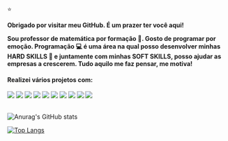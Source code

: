 ⭐



<strong> Obrigado por visitar meu GitHub. É um prazer ter você aqui!</strong>

<strong> Sou professor de matemática por formação :triangular_ruler:. Gosto de programar por emoção. Programação 💻 é uma área na qual posso desenvolver minhas HARD SKILLS 🐘 e juntamente com  minhas SOFT SKILLS, posso ajudar as empresas a crescerem. Tudo aquilo me faz pensar, me motiva! </strong>


<h4> Realizei vários projetos com: </h4>
<div display: grid;>
<img src="https://img.shields.io/badge/HTML-239120?style=for-the-badge&logo=html5&logoColor=white">
<img src="https://img.shields.io/badge/CSS-239120?&style=for-the-badge&logo=css3&logoColor=white" >
<img src="https://img.shields.io/badge/JavaScript-F7DF1E?style=for-the-badge&logo=javascript&logoColor=black">
<img src="https://img.shields.io/badge/Bootstrap-563D7C?style=for-the-badge&logo=bootstrap&logoColor=white" >
<img src="https://img.shields.io/badge/React-20232A?style=for-the-badge&logo=react&logoColor=61DAFB">
<img src="https://img.shields.io/badge/Node.js-43853D?style=for-the-badge&logo=node.js&logoColor=white">
<img = src="https://img.shields.io/badge/Express.js-404D59?style=for-the-badge">
<img src="https://img.shields.io/badge/PHP-777BB4?style=for-the-badge&logo=php&logoColor=white">
<img src="https://img.shields.io/badge/Java-ED8B00?style=for-the-badge&logo=openjdk&logoColor=whitehttps://img.shields.io/badge/MySQL-00000F?style=for-the-badge&logo=mysql&logoColor=white">
<img src="https://img.shields.io/badge/MySQL-00000F?style=for-the-badge&logo=mysql&logoColor=white">
</div>
<br>

![Anurag's GitHub stats](https://github-readme-stats.vercel.app/api?username=wagnerk78&show_icons=true&bg_color=00000000)

[![Top Langs](https://github-readme-stats.vercel.app/api/top-langs/?username=wagnerk78&langs_count=8)](https://github.com/anuraghazra/github-readme-stats)
